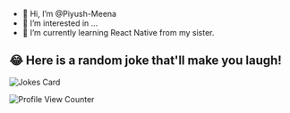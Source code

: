 - 👋 Hi, I’m @Piyush-Meena
- 👀 I’m interested in ...
- 🌱 I’m currently learning React Native from my sister.
## 😂 Here is a random joke that'll make you laugh!
![Jokes Card](https://readme-jokes.vercel.app/api)


<!---
Piyush-Meena/Piyush-Meena is a ✨ special ✨ repository because its `README.md` (this file) appears on your GitHub profile.
You can click the Preview link to take a look at your changes.
--->

![Profile View Counter](https://komarev.com/ghpvc/?username=Your_GitHub_Username)

